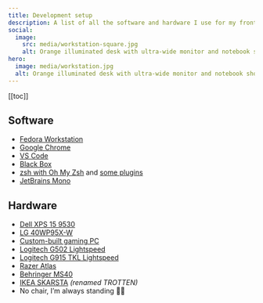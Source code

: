 ```yaml
---
title: Development setup
description: A list of all the software and hardware I use for my frontend dev job and my not-so-frontend-dev-job as a gamer.
social:
  image:
    src: media/workstation-square.jpg
    alt: Orange illuminated desk with ultra-wide monitor and notebook showing the Ubuntu 19.10 “Eoan Ermine” wallpaper.
hero:
  image: media/workstation.jpg
  alt: Orange illuminated desk with ultra-wide monitor and notebook showing the Ubuntu 19.10 “Eoan Ermine” wallpaper.
---
```


[[toc]]

## Software

- [Fedora Workstation](https://getfedora.org/en/workstation/)
- [Google Chrome](https://www.google.com/chrome/)
- [VS Code](https://code.visualstudio.com)
- [Black Box](https://gitlab.gnome.org/raggesilver/blackbox)
- [zsh with Oh My Zsh](https://ohmyz.sh) and [some plugins](https://github.com/mvsde/dotfiles/blob/main/configs/.zshrc)
- [JetBrains Mono](https://www.jetbrains.com/lp/mono/)

## Hardware

- [Dell XPS 15 9530](https://www.dell.com/)
- [LG 40WP95X-W](https://www.lg.com/us/monitors/lg-40wp95c-w)
- [Custom-built gaming PC](https://twitter.fynn.be/1471513083994533892/)
- [Logitech G502 Lightspeed](https://www.logitechg.com/products/gaming-mice/g502-lightspeed-wireless-gaming-mouse.html)
- [Logitech G915 TKL Lightspeed](https://www.logitechg.com/products/gaming-keyboards/g915-tkl-wireless.html)
- [Razer Atlas](https://www.razer.com/gaming-mouse-mats/razer-atlas)
- [Behringer MS40](https://www.behringer.com/Categories/Behringer/Loudspeaker-Systems/Multimedia/MS40/p/P0384)
- [IKEA SKARSTA](https://www.ikea.com/us/en/p/trotten-desk-sit-stand-white-s79429602/) _(renamed TROTTEN)_
- No chair, I’m always standing 🧍🏻
